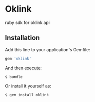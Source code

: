 # Oklink

ruby sdk for oklink api

## Installation

Add this line to your application's Gemfile:

```ruby
gem 'oklink'
```

And then execute:

    $ bundle

Or install it yourself as:

    $ gem install oklink




